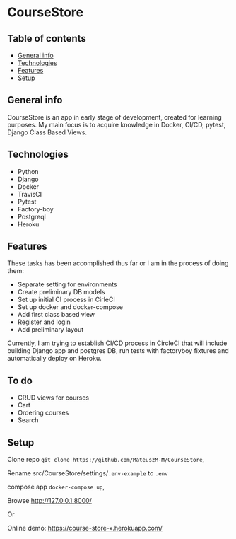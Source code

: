 # CourseStore

## Table of contents
* [General info](#general-info)
* [Technologies](#technologies)
* [Features](#features)
* [Setup](#setup)

## General info

CourseStore is an app in early stage of development, created for learning purposes. My main focus is to acquire knowledge in Docker, CI/CD, pytest, Django Class Based Views.

## Technologies

 - Python
 - Django
 - Docker
 - TravisCI
 - Pytest
 - Factory-boy
 - Postgreql
 - Heroku

## Features

These tasks has been accomplished thus far or I am in the process of doing them:

 - Separate setting for environments
 - Create preliminary DB models
 - Set up initial CI process in CirleCI
 - Set up docker and docker-compose
 - Add first class based view
 - Register and login
 - Add preliminary layout

Currently, I am trying to establish CI/CD process in CircleCI that will include building Django app and postgres DB, run tests with factoryboy fixtures and automatically deploy on Heroku.

## To do

 - CRUD views for courses
 - Cart
 - Ordering courses
 - Search

 ## Setup 

Clone repo `git clone https://github.com/MateuszM-M/CourseStore`,

Rename src/CourseStore/settings/`.env-example` to `.env`

compose app `docker-compose up`,

Browse http://127.0.0.1:8000/

Or

Online demo: https://course-store-x.herokuapp.com/
